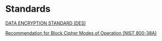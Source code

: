 # Standards

[DATA ENCRYPTION STANDARD (DES)](fips46-3.pdf)

[Recommendation for Block Cipher Modes of Operation (NIST 800-38A)](https://github.com/CSE4380-Spring-2025/Standards/blob/main/nistspecialpublication800-38a.pdf)
